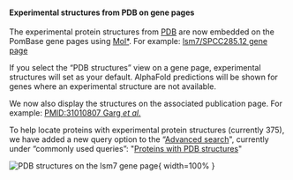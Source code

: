 #### Experimental structures from PDB on gene pages
<!-- pombase_flags: frontpage -->
<!-- newsfeed_thumbnail: protein-structure.png -->

The experimental protein structures from
[PDB](https://www.ebi.ac.uk/pdbe/) are now embedded on the PomBase
gene pages using [Mol*](https://molstar.org/).  For example:
[lsm7/SPCC285.12 gene page](/gene/SPCC285.12)

If you select the “PDB structures” view on a gene page, experimental
structures will set as your default.  AlphaFold predictions will be
shown for genes where an experimental structure are not available.

We now also display the structures on the associated publication page.
For example: [PMID:31010807 Garg *et al.*](/reference/PMID:31010807)

To help locate proteins with experimental protein structures (currently
375), we have added a new query option to the
“[Advanced search](/query)", currently under “commonly used
queries”: "[Proteins with PDB structures](/results/from/id/6e8401aa-bab8-48fc-bbb7-c85d13ea10a2)"

![PDB structures on the lsm7 gene page](assets/newsfeed/pdb_structures_lsm7_small.png){ width=100% }

